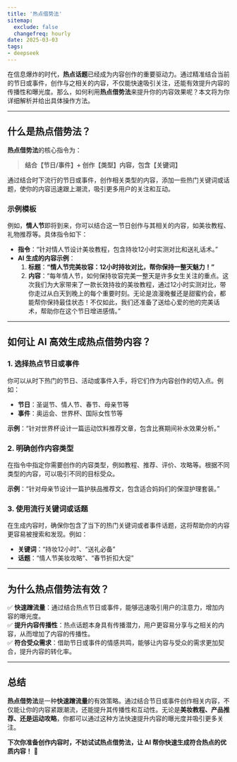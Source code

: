 ```yaml
---
title: '热点借势法'
sitemap:
  exclude: false
  changefreq: hourly
date: 2025-03-03
tags:
- deepseek
---
```


在信息爆炸的时代，**热点话题**已经成为内容创作的重要驱动力。通过精准结合当前的节日或事件，创作与之相关的内容，不仅能快速吸引关注，还能有效提升内容的传播性和曝光度。那么，如何利用**热点借势法**来提升你的内容效果呢？本文将为你详细解析并给出具体操作方法。

---

## **什么是热点借势法？**

**热点借势法**的核心指令为：  

> **结合【节日/事件】+ 创作【类型】内容，包含【关键词】**  

通过结合时下流行的节日或事件，创作相关类型的内容，添加一些热门关键词或话题，使你的内容迅速跟上潮流，吸引更多用户的关注和互动。

### **示例模板**

例如，**情人节**即将到来，你可以结合这一节日创作与其相关的内容，如美妆教程、礼物推荐等。具体指令如下：  

- **指令**：“针对情人节设计美妆教程，包含持妆12小时实测对比和送礼话术。”  
- **AI 生成的内容示例**：  
  1. **标题**：**“情人节完美妆容：12小时持妆对比，帮你保持一整天魅力！”**  
  2. **内容**：“每年情人节，如何保持妆容完美一整天是许多女生关注的重点。这次我们为大家带来了一款长效持妆的美妆教程，通过12小时实测对比，带你走过从白天到晚上的每个重要时刻。无论是浪漫晚餐还是甜蜜约会，都能帮你保持最佳状态！不仅如此，我们还准备了送给心爱的他的完美话术，帮助你在这个节日增进感情。”  

---

## **如何让 AI 高效生成热点借势内容？**

### **1. 选择热点节日或事件**

你可以从时下热门的节日、活动或事件入手，将它们作为内容创作的切入点。例如：  
- **节日**：圣诞节、情人节、春节、母亲节等  
- **事件**：奥运会、世界杯、国际女性节等  

**示例**：“针对世界杯设计一篇运动饮料推荐文章，包含比赛期间补水效果分析。”

### **2. 明确创作内容类型**

在指令中指定你需要创作的内容类型，例如教程、推荐、评价、攻略等。根据不同类型的内容，可以吸引不同的目标受众。  

**示例**：“针对母亲节设计一篇护肤品推荐文，包含适合妈妈们的保湿护理套装。”

### **3. 使用流行关键词或话题**

在生成内容时，确保你包含了当下的热门关键词或者事件话题，这将帮助你的内容更容易被搜索和发现。例如：  
- **关键词**：“持妆12小时”、“送礼必备”  
- **话题**：“情人节美妆攻略”、“春节折扣大促”

---

## **为什么热点借势法有效？**

✅ **快速蹭流量**：通过结合热点节日或事件，能够迅速吸引用户的注意力，增加内容的曝光度。  
✅ **提升内容传播性**：热点话题本身具有传播潜力，用户更容易分享与之相关的内容，从而增加了内容的传播性。  
✅ **符合受众需求**：借助节日或事件的情感共鸣，能够让内容与受众的需求更加契合，提升内容的转化率。  

---

## **总结**

**热点借势法**是一种**快速蹭流量**的有效策略。通过结合节日或事件创作相关内容，不仅能让你的内容紧跟潮流，还能提升其传播性和互动性。无论是**美妆教程、产品推荐、还是运动攻略**，你都可以通过这种方法快速提升内容的曝光度并吸引更多关注。

**下次你准备创作内容时，不妨试试热点借势法，让 AI 帮你快速生成符合热点的优质内容！** 🌟
